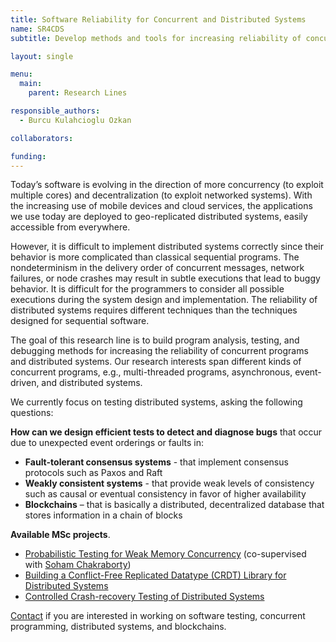 ```yaml
---
title: Software Reliability for Concurrent and Distributed Systems
name: SR4CDS
subtitle: Develop methods and tools for increasing reliability of concurrent and distributed systems.

layout: single

menu:
  main:
    parent: Research Lines

responsible_authors:
  - Burcu Kulahcioglu Ozkan

collaborators:

funding:
---
```


Today’s software is evolving in the direction of more concurrency (to exploit multiple cores) and decentralization (to exploit networked systems). With the increasing use of mobile devices and cloud services, the applications we use today are deployed to geo-replicated distributed systems, easily accessible from everywhere.

However, it is difficult to implement distributed systems correctly since their behavior is more complicated than classical sequential programs. The nondeterminism in the delivery order of concurrent messages, network failures, or node crashes may result in subtle executions that lead to buggy behavior. It is difficult for the programmers to consider all possible executions during the system design and implementation. The reliability of distributed systems requires different techniques than the techniques designed for sequential software.

The goal of this research line is to build program analysis, testing, and debugging methods for increasing the reliability of concurrent programs and distributed systems. Our research interests span different kinds of concurrent programs, e.g., multi-threaded programs, asynchronous, event-driven, and distributed systems.

We currently focus on testing distributed systems, asking the following questions: 

**How can we design efficient tests to detect and diagnose bugs** that occur due to unexpected event orderings or faults in:

* **Fault-tolerant consensus systems** \- that implement consensus protocols such as Paxos and Raft
* **Weakly consistent systems** \- that provide weak levels of consistency such as causal or eventual consistency in favor of higher availability
* **Blockchains** – that is basically a distributed, decentralized database that stores information in a chain of blocks 

**Available MSc projects**.

* [Probabilistic Testing for Weak Memory Concurrency](https://pl.ewi.tudelft.nl/master-projects/master/2021/06/07/Probabilistic-Testing-Weak-Memory-Concurrency/) (co-supervised with [Soham Chakraborty](https://www.st.ewi.tudelft.nl/sschakraborty/))
* [Building a Conflict-Free Replicated Datatype (CRDT) Library for Distributed Systems](https://projectforum.tudelft.nl/admin/thesis_projects/157)
* [Controlled Crash-recovery Testing of Distributed Systems](https://projectforum.tudelft.nl/admin/thesis_projects/161)

[Contact](mailto:b.ozkan@tudelft.nl) if you are interested in working on software testing, concurrent programming, distributed systems, and blockchains.
